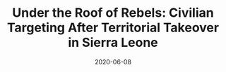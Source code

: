 ---
title: "Under the Roof of Rebels: Civilian Targeting After Territorial Takeover in Sierra Leone"
collection: publications
permalink: /publication/2020-test-paper/
date: 2020-06-08
venue: 'International Studies Quarterly'
paperurl: '/files/pdf/research/Under the Roof of Rebels.pdf'
link: 'https://doi.org/10.1093/isq/sqaa009'
#code: 'ISA dataverse here'
#github: 'our github repo here, maybe?
citation: 'Oswald, Christian, Melanie Sauter, Sigrid Weber, and Rob Williams.<sup>*</sup> 2020. &quot;Under the Roof of Rebels: Civilian Targeting After Territorial Takeover in Sierra Leone.&quot; <i>International Studies Quarterly</i> 64(2): 295–305. doi:10.1093/isq/sqaa009'
---